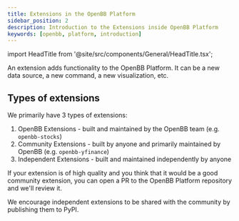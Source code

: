 ```yaml
---
title: Extensions in the OpenBB Platform
sidebar_position: 2
description: Introduction to the Extensions inside OpenBB Platform
keywords: [openbb, platform, introduction]
---
```


import HeadTitle from '@site/src/components/General/HeadTitle.tsx';

<HeadTitle title="Extensions - Platform | OpenBB Docs" />

An extension adds functionality to the OpenBB Platform. It can be a new data source, a new command, a new visualization, etc.

## Types of extensions

We primarily have 3 types of extensions:

1. OpenBB Extensions - built and maintained by the OpenBB team (e.g. `openbb-stocks`)
2. Community Extensions - built by anyone and primarily maintained by OpenBB (e.g. `openbb-yfinance`)
3. Independent Extensions - built and maintained independently by anyone

If your extension is of high quality and you think that it would be a good community extension, you can open a PR to the OpenBB Platform repository and we'll review it.

We encourage independent extensions to be shared with the community by publishing them to PyPI.
